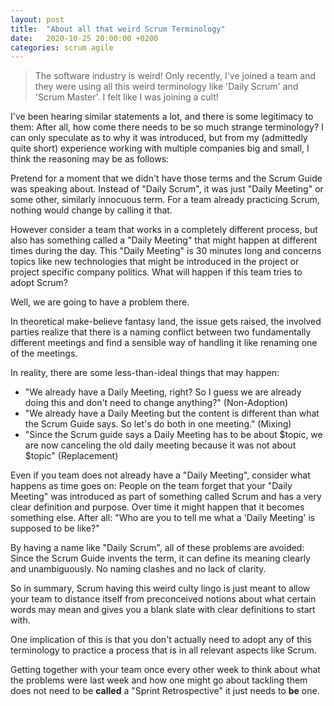 ```yaml
---
layout: post
title:  "About all that weird Scrum Terminology"
date:   2020-10-25 20:00:00 +0200
categories: scrum agile
---
```


> The software industry is weird! Only recently, I've joined a team and they
> were using all this weird terminology like 'Daily Scrum' and 'Scrum Master'.
> I felt like I was joining a cult!

I've been hearing similar statements a lot, and there is some legitimacy to
them: After all, how come there needs to be so much strange terminology? I can
only speculate as to why it was introduced, but from my (admittedly quite
short) experience working with multiple companies big and small, I think the
reasoning may be as follows:

Pretend for a moment that we didn't have those terms and the Scrum Guide was
speaking about. Instead of "Daily Scrum", it was just "Daily Meeting" or some
other, similarly innocuous term. For a team already practicing Scrum, nothing
would change by calling it that.

However consider a team that works in a completely different process, but also
has something called a "Daily Meeting" that might happen at different times
during the day.  This "Daily Meeting" is 30 minutes long and concerns topics
like new technologies that might be introduced in the project or project
specific company politics. What will happen if this team tries to adopt Scrum? 

Well, we are going to have a problem there.

In theoretical make-believe fantasy land, the issue gets raised, the involved
parties realize that there is a naming conflict between two fundamentally
different meetings and find a sensible way of handling it like renaming one of
the meetings.

In reality, there are some less-than-ideal things that may happen:

  * "We already have a Daily Meeting, right? So I guess we are already doing
    this and don't need to change anything?" (Non-Adoption)
  * "We already have a Daily Meeting but the content is different than what the
    Scrum Guide says. So let's do both in one meeting." (Mixing)
  * "Since the Scrum guide says a Daily Meeting has to be about $topic, we are
    now canceling the old daily meeting because it was not about $topic"
    (Replacement)

Even if you team does not already have a "Daily Meeting", consider what happens
as time goes on: People on the team forget that your "Daily Meeting" was
introduced as part of something called Scrum and has a very clear definition
and purpose. Over time it might happen that it becomes something else. After
all: "Who are you to tell me what a 'Daily Meeting' is supposed to be like?"

By having a name like "Daily Scrum", all of these problems are avoided: Since
the Scrum Guide invents the term, it can define its meaning clearly and
unambiguously. No naming clashes and no lack of clarity.

So in summary, Scrum having this weird culty lingo is just meant to allow your
team to distance itself from preconceived notions about what certain words may
mean and gives you a blank slate with clear definitions to start with.

One implication of this is that you don't actually need to adopt any of this
terminology to practice a process that is in all relevant aspects like Scrum.

Getting together with your team once every other week to think about what the
problems were last week and how one might go about tackling them does not need
to be __called__ a "Sprint Retrospective" it just needs to __be__ one.

